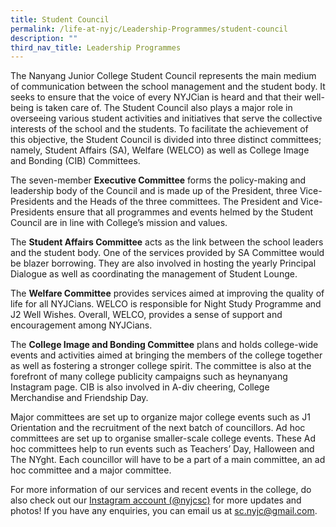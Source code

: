 ```yaml
---
title: Student Council
permalink: /life-at-nyjc/Leadership-Programmes/student-council
description: ""
third_nav_title: Leadership Programmes
---
```

<p>The Nanyang Junior College Student Council represents the main medium of communication between the school management and the student body. It seeks to ensure that the voice of every NYJCian is heard and that their well-being is taken care of. The Student Council also plays a major role in overseeing various student activities and initiatives that serve the collective interests of the school and the students. To facilitate the achievement of this objective, the Student Council is divided into three distinct committees; namely, Student Affairs (SA), Welfare (WELCO) as well as College Image and Bonding (CIB) Committees.</p>
<p>The seven-member&nbsp;<strong>Executive Committee</strong>&nbsp;forms the policy-making and leadership body of the Council and is made up of the President, three Vice-Presidents and the Heads of the three committees. The President and Vice-Presidents ensure that all programmes and events helmed by the Student Council are in line with College&rsquo;s mission and values.</p>
<p>The&nbsp;<strong>Student Affairs Committee</strong>&nbsp;acts as the link between the school leaders and the student body. One of the services provided by SA Committee would be blazer borrowing. They are also involved in hosting the yearly Principal Dialogue as well as coordinating the management of Student Lounge.</p>
<p>The&nbsp;<strong>Welfare Committee</strong>&nbsp;provides services aimed at improving the quality of life for all NYJCians. WELCO is responsible for Night Study Programme and J2 Well Wishes. Overall, WELCO, provides a sense of support and encouragement among NYJCians.</p>
<p>The&nbsp;<strong>College Image and Bonding Committee</strong>&nbsp;plans and holds college-wide events and activities aimed at bringing the members of the college together as well as fostering a stronger college spirit. The committee is also at the forefront of many college publicity campaigns such as heynanyang Instagram page. CIB is also involved in A-div cheering, College Merchandise and Friendship Day.</p>
<p>Major committees are set up to organize major college events such as J1 Orientation and the recruitment of the next batch of councillors. Ad hoc committees are set up to organise smaller-scale college events. These Ad hoc committees help to run events such as Teachers&rsquo; Day, Halloween and The NYght. Each councillor will have to be a part of a main committee, an ad hoc committee and a major committee.</p>
<p>For more information of our services and recent events in the college, do also check out our&nbsp;<a href="https://instagram.com/p/5GG9qWlVnN/">Instagram account (@nyjcsc)</a>&nbsp;for more updates and photos! If you have any enquiries, you can email us at&nbsp;<a href="mailto:sc.nyjc@gmail.com">sc.nyjc@gmail.com</a>.</p>
